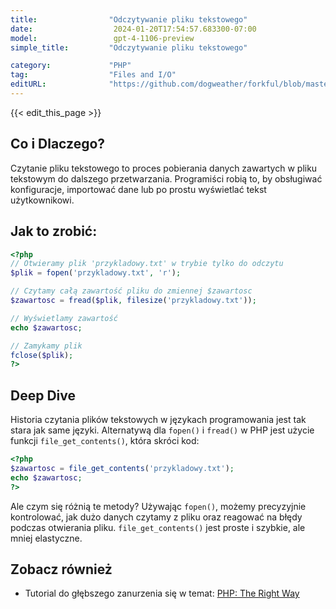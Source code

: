 ```yaml
---
title:                "Odczytywanie pliku tekstowego"
date:                  2024-01-20T17:54:57.683300-07:00
model:                 gpt-4-1106-preview
simple_title:         "Odczytywanie pliku tekstowego"

category:             "PHP"
tag:                  "Files and I/O"
editURL:              "https://github.com/dogweather/forkful/blob/master/content/pl/php/reading-a-text-file.md"
---
```


{{< edit_this_page >}}

## Co i Dlaczego?
Czytanie pliku tekstowego to proces pobierania danych zawartych w pliku tekstowym do dalszego przetwarzania. Programiści robią to, by obsługiwać konfiguracje, importować dane lub po prostu wyświetlać tekst użytkownikowi.

## Jak to zrobić:
```PHP
<?php
// Otwieramy plik 'przykladowy.txt' w trybie tylko do odczytu
$plik = fopen('przykladowy.txt', 'r');

// Czytamy całą zawartość pliku do zmiennej $zawartosc
$zawartosc = fread($plik, filesize('przykladowy.txt'));

// Wyświetlamy zawartość
echo $zawartosc;

// Zamykamy plik
fclose($plik);
?>
```

## Deep Dive
Historia czytania plików tekstowych w językach programowania jest tak stara jak same języki. Alternatywą dla `fopen()` i `fread()` w PHP jest użycie funkcji `file_get_contents()`, która skróci kod:

```PHP
<?php
$zawartosc = file_get_contents('przykladowy.txt');
echo $zawartosc;
?>
```

Ale czym się różnią te metody? Używając `fopen()`, możemy precyzyjnie kontrolować, jak dużo danych czytamy z pliku oraz reagować na błędy podczas otwierania pliku. `file_get_contents()` jest proste i szybkie, ale mniej elastyczne.

## Zobacz również
- Tutorial do głębszego zanurzenia się w temat: [PHP: The Right Way](https://phptherightway.com/#files)
